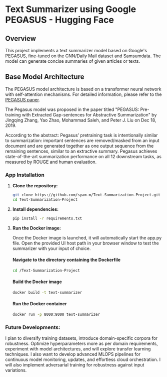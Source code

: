 # Text Summarizer using Google PEGASUS - Hugging Face

## Overview

This project implements a text summarizer model based on Google's PEGASUS, fine-tuned on the CNN/Daily Mail dataset and Samsumdata. The model can generate concise summaries of given articles or texts.

## Base Model Architecture

The PEGASUS model architecture is based on a transformer neural network with self-attention mechanisms. For detailed information, please refer to the [PEGASUS paper](https://arxiv.org/abs/1912.08777).

The Pegasus model was proposed in the paper titled "PEGASUS: Pre-training with Extracted Gap-sentences for Abstractive Summarization" by Jingqing Zhang, Yao Zhao, Mohammad Saleh, and Peter J. Liu on Dec 18, 2019.

According to the abstract:
Pegasus’ pretraining task is intentionally similar to summarization: important sentences are removed/masked from an input document and are generated together as one output sequence from the remaining sentences, similar to an extractive summary.
Pegasus achieves state-of-the-art summarization performance on all 12 downstream tasks, as measured by ROUGE and human evaluation.

### App Installation

1. **Clone the repository:**

    ```bash
    git clone https://github.com/syam-m/Text-Summarization-Project.git
    cd Text-Summarization-Project

    ```

2. **Install dependencies:**

    ```bash
    pip install -r requirements.txt
    ```

3. **Run the Docker image:** 

    Once the Docker image is launched, it will automatically start the app.py file. Open the provided UI host path in your browser window to test the summarizer with your input of choice.

    #### Navigate to the directory containing the Dockerfile

    ```bash
    cd /Text-Summarization-Project
    ```

    #### Build the Docker image

    ```bash
    docker build -t text-summarizer
    ```

    #### Run the Docker container

    ```bash
    docker run -p 8000:8000 text-summarizer
    
    ```



### Future Developments:

I plan to diversify training datasets, introduce domain-specific corpora for robustness. Optimize hyperparameters more as per domain requirements, experiment with model architectures, and will explore transfer learning techniques. I also want to develop advanced MLOPS pipelines for continuous model monitoring, updates, and effortless cloud orchestration. I will also implement adversarial training for robustness against input variations.

